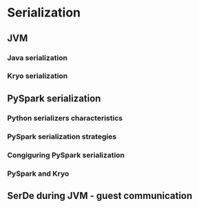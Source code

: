 # Serialization

## JVM

### Java serialization

### Kryo serialization

## PySpark serialization

### Python serializers characteristics

### PySpark serialization strategies

### Congiguring PySpark serialization 

### PySpark and Kryo

## SerDe during JVM - guest communication

